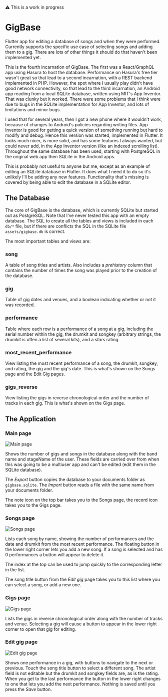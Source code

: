 ⚠️ This is a work in progress

# GigBase

Flutter app for editing a database of songs and when they were performed. Currently supports
the specific use case of selecting songs and adding them to a gig. There are lots
of other things it should do that haven't been implemented yet.

This is the fourth incarnation of GigBase. The first was a React/GraphQL app using Hasura to
host the database. Performance on Hasura's free tier wasn't great so that lead to a second
incarnation, with a REST backend implemented in PHP. However, the spot where I usually play
didn't have good network connectivity, so that lead to the third incarnation, an Android app
reading from a local SQLite database, written using MIT's App Inventor. That was clunky but 
it worked. There were some problems that I think were due to bugs in the SQLite implementation
for App Inventor, and lots of limitations and minor bugs. 

I used that for several years, then I got a new phone where it wouldn't work, because of changes
to Android's policies regarding writing files. App Inventor is good for getting a quick
version of something running but hard to modify and debug. Hence this version was started, implemented in Flutter. It
looks much nicer, is more solid, and has some features I always wanted, but could never add, in the App Inventor
version (like an indexed scrolling list). Throughout the same database has been
used, starting with PostgreSQL in the original web app then SQLite in the Android apps.

This is probably not useful to anyone but me, except as an example of editing an SQLite database
in Flutter. It does what I need it to do so it's unlikely I'll be adding any new features. Functionality that's missing is covered by being able to edit the
database in a SQLite editor.

## The Database

The core of GigBase is the database, which is currently SQLite 
but started out as PostgreSQL. Note that I've never tested this
app with an empty database. The SQL to create all the tables and
views is included in each `db/*` file, but if there are conflicts 
the SQL in the SQLite file `assets/gigbase.db` is correct.

The most important tables and views are:

### song

A table of song titles and artists. Also includes a *prehistory* column that contains the number of 
times the song was played prior to the creation of the database.

### gig

Table of gig dates and venues, and a boolean indicating whether or not it was recorded.

### performance

Table where each row is a performance of a song at a gig, including the serial number within the gig, 
the drumkit and songkey (arbitrary strings, the drumkit is often a list of several kits), and a *stars* rating.

### most_recent_performance

View listing the most recent performance of a song, the drumkit, songkey, and rating, the gig and the gig's date.
This is what's shown on the Songs page and the Edit Gig pages.

### gigs_reverse

View listing the gigs in reverse chronological order and the number of tracks in each gig. This is what's shown
on the Gigs page.

## The Application

### Main page

![Main page](screenshots/main.png)

Shows the number of gigs and songs in the database along with the band name and stageName of the user. These fields are carried over from when this was
going to be a multiuser app and can't be edited (edit them in the SQLite database).

The *Export* button copies the database to your documents folder as `gigbase.sqlite`. The *Import* button reads a file
with the same name from your documents folder.

The note icon on the top bar takes you to the Songs page, the record icon takes you to the Gigs page.

### Songs page

![Songs page](screenshots/songs.png)

Lists each song by name, showing the number of performances and the date and drumkit from the most recent performance. The floating button in the lower right corner lets you add a new song. If a song is selected and has 0 performances a button will appear to delete it.

The index at the top can be used to jump quickly to the corresponding letter
in the list.

The song title button from the *Edit gig* page takes you to this list where
you can select a song, or add a new one.

### Gigs page

![Gigs page](screenshots/gigs.png)

Lists the gigs in reverse chronological order along with the number of tracks and venue. Selecting a gig will cause a button to appear in the lower right 
corner to open that gig for editing.

### Edit gig page

![Edit gig page](screenshots/edit-gig.png)

Shows one performance in a gig, with buttons to navigate to the next or previous. Touch the song title button to select a different song. The
artist field is not editable but the drumkit and songkey fields are, as is 
the rating. When you get to the last performance the button in the lower
right changes to one that lets you add the next performance. Nothing is 
saved until you press the *Save* button.


